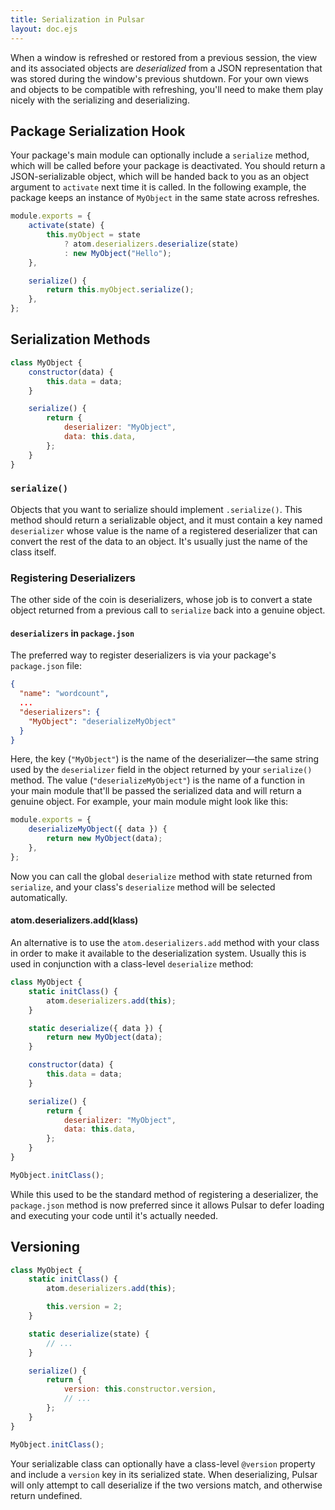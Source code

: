 ```yaml
---
title: Serialization in Pulsar
layout: doc.ejs
---
```


When a window is refreshed or restored from a previous session, the view and its
associated objects are _deserialized_ from a JSON representation that was stored
during the window's previous shutdown. For your own views and objects to be
compatible with refreshing, you'll need to make them play nicely with the
serializing and deserializing.

## Package Serialization Hook

Your package's main module can optionally include a `serialize` method, which
will be called before your package is deactivated. You should return a
JSON-serializable object, which will be handed back to you as an object argument
to `activate` next time it is called. In the following example, the package keeps
an instance of `MyObject` in the same state across refreshes.

```js
module.exports = {
	activate(state) {
		this.myObject = state
			? atom.deserializers.deserialize(state)
			: new MyObject("Hello");
	},

	serialize() {
		return this.myObject.serialize();
	},
};
```

## Serialization Methods

```js
class MyObject {
	constructor(data) {
		this.data = data;
	}

	serialize() {
		return {
			deserializer: "MyObject",
			data: this.data,
		};
	}
}
```

### `serialize()`

Objects that you want to serialize should implement `.serialize()`. This method
should return a serializable object, and it must contain a key named
`deserializer` whose value is the name of a registered deserializer that can
convert the rest of the data to an object. It's usually just the name of the
class itself.

### Registering Deserializers

The other side of the coin is deserializers, whose job is to convert a state
object returned from a previous call to `serialize` back into a genuine object.

#### `deserializers` in `package.json`

The preferred way to register deserializers is via your package's `package.json`
file:

```json
{
  "name": "wordcount",
  ...
  "deserializers": {
    "MyObject": "deserializeMyObject"
  }
}
```

Here, the key (`"MyObject"`) is the name of the deserializer—the same string
used by the `deserializer` field in the object returned by your `serialize()`
method. The value (`"deserializeMyObject"`) is the name of a function in your
main module that'll be passed the serialized data and will return a genuine
object. For example, your main module might look like this:

```js
module.exports = {
	deserializeMyObject({ data }) {
		return new MyObject(data);
	},
};
```

Now you can call the global `deserialize` method with state returned from
`serialize`, and your class's `deserialize` method will be selected
automatically.

#### atom.deserializers.add(klass)

An alternative is to use the `atom.deserializers.add` method with your class in
order to make it available to the deserialization system. Usually this is used
in conjunction with a class-level `deserialize` method:

```js
class MyObject {
	static initClass() {
		atom.deserializers.add(this);
	}

	static deserialize({ data }) {
		return new MyObject(data);
	}

	constructor(data) {
		this.data = data;
	}

	serialize() {
		return {
			deserializer: "MyObject",
			data: this.data,
		};
	}
}

MyObject.initClass();
```

While this used to be the standard method of registering a deserializer, the
`package.json` method is now preferred since it allows Pulsar to defer loading and
executing your code until it's actually needed.

## Versioning

```js
class MyObject {
	static initClass() {
		atom.deserializers.add(this);

		this.version = 2;
	}

	static deserialize(state) {
		// ...
	}

	serialize() {
		return {
			version: this.constructor.version,
			// ...
		};
	}
}

MyObject.initClass();
```

Your serializable class can optionally have a class-level `@version` property
and include a `version` key in its serialized state. When deserializing, Pulsar
will only attempt to call deserialize if the two versions match, and otherwise
return undefined.<!--TODO:Evaluate if the following is still true for us: We plan on implementing a migration system in the future, but this at least protects you from improperly deserializing old state.-->
